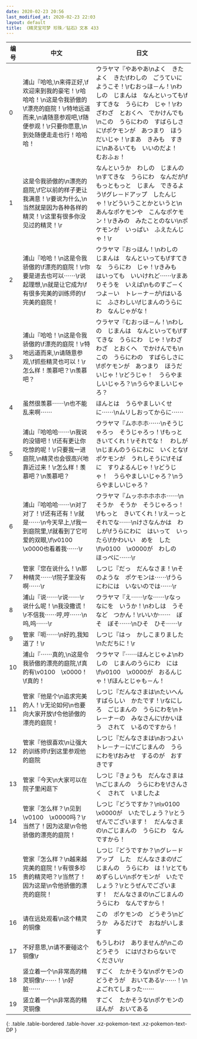 ```yaml
---
date: 2020-02-23 20:56
last_modified_at: 2020-02-23 22:03
layout: default
title: 《精灵宝可梦 珍珠／钻石》文本 433
---
```

| 编号 | 中文 | 日文 |
| ---- | ---- | ---- |
| 0 | 浦山『哈哈,\n来得正好,\f欢迎来到我的豪宅！\r哈哈哈！\n这是令我骄傲的\f漂亮的庭院！\r特地远道而来,\n请随意参观吧,\f随便参观！\r只要你愿意,\n到处随便走走也行！哈哈哈！ | ウラヤマ『やあやあ\nよく　きた　よく　きた\fわしの　ごうていに　ようこそ！\rむおっほ－ん！\nわしの　じまんは　なんといっても\fすてきな　うらにわ　じゃ！\rわざわざ　とおくへ　でかけんでも\nこの　うらにわの　すばらしさに\fポケモンが　あつまり　ほうだいじゃ！\rまあ　きみも　すきに\nあるいても　いいのだよ！　むおふぉ！ |
| 1 | 这是令我骄傲的\n漂亮的庭院,\f它以前的样子更让我满意！\r要说为什么,\n当然就是因为各种各样的精灵！\r这里有很多你没见过的精灵！\r | なんというか　わしの　じまんの\nすてきな　うらにわ　なんだが\fもっともっと　じまん　できるよう\fグレ－ドアップ　したんじゃ！\rどういうことかというと\nあんなポケモンや　こんなポケモン！\rきみの　みたことのない\nポケモンが　いっぱい　ふえたんじゃ！\r |
| 2 | 浦山『哈哈！\n这是令我骄傲的\f漂亮的庭院！\r你要是进去也可以⋯⋯\r说起理想,\n就是让它成为\f有很多完美的训练师的\f完美的庭院！ | ウラヤマ『おっほん！\nわしの　じまんは　なんといっても\fすてきな　うらにわ　じゃ！\rきみも　はいっても　いいけれど⋯⋯\rまあ　りそうを　いえば\nものすご－く　つよ－い　トレ－ナ－が\fはいるに　ふさわしい\fじまんのうらにわ　なんじゃがな！ |
| 3 | 浦山『哈哈！\n这是令我骄傲的\f漂亮的庭院！\r特地远道而来,\n请随意参观,\f抓些精灵也可以！\r怎么样！羡慕吧？\n羡慕吧？ | ウラヤマ『むおっほ－ん！\nわしの　じまんは　なんといっても\fすてきな　うらにわ　じゃ！\rわざわざ　とおくへ　でかけんでも\nこの　うらにわの　すばらしさに\fポケモンが　あつまり　ほうだいじゃ！\rどうじゃ！　うらやましいじゃろ？\nうらやましいじゃろ？ |
| 4 | 虽然很羡慕⋯⋯\n也不能乱来啊⋯⋯ | ほんとは　うらやましいくせに⋯⋯\nムリしおってからに⋯⋯ |
| 5 | 浦山『哈哈哈⋯⋯\n我说的没错吧！\f还有更让你吃惊的呢！\r只要我一进庭院,\n精灵也会很高兴地靠近过来！\r怎么样！羡慕吧？\n羡慕吧？ | ウラヤマ『ムホホホ⋯⋯\nそうじゃろっ　そうじゃろっ！\fもっと　きいてくれ！\rそれでな！　わしが\nじまんのうらにわに　いくとな\fポケモンが　うれしそうに\fそばに　すりよるんじゃ！\rどうじゃ！　うらやましいじゃろ？\nうらやましいじゃろ？ |
| 6 | 浦山『哈哈哈⋯⋯\n对了对了！\f还有还有！\r就是⋯⋯\n今天早上,\f我一到庭院里,\f就看到了它可爱的双眼,\f\v0100　\x0000也看着我⋯⋯\r | ウラヤマ『ムッホホホホホ⋯⋯\nそうか　そうか　そうじゃろっ！\fもっと　きいてくれ！\rえ－っと　それでな⋯⋯\nけさなんかは　わしが\fうらにわに　はいって　いったら\fかわいい　めを　した\f\v0100　\x0000が　わしの　ほっぺに⋯⋯\r |
| 7 | 管家『您在说什么！\n那种精灵⋯⋯\f院子里没有啊⋯⋯\r | しつじ『だっ　だんなさま！\nそのような　ポケモンは⋯⋯\fうらにわには　いないのでは⋯⋯\r |
| 8 | 浦山『说⋯⋯\r说⋯⋯\r说什么呢！\n我没撒谎！\r不信我⋯⋯哼,哼⋯⋯\n呜,呜⋯⋯\r | ウラヤマ『え⋯⋯\rな⋯⋯\rなっ　なにを　いうか！\nわしは　うそなど　つかん！\rいいか⋯⋯　ぼそ　ぼそ⋯⋯\nひそ　ひそ⋯⋯\r |
| 9 | 管家『呃⋯⋯\n好的,我知道了！\r | しつじ『はっ　かしこまりました\nただちに！\r |
| 10 | 浦山『⋯⋯真的,\n这是令我骄傲的漂亮的庭院,\f真的有\v0100　\x0000！\f真的！ | ウラヤマ『⋯⋯ほんとじゃよ\nわしの　じまんのうらにわ　には\f\v0100　\x0000が　おるんじゃ！\fほんとじゃも－ん！ |
| 11 | 管家『他是个\n追求完美的人！\r无论如何\n也要向大家开放\f令他骄傲的漂亮的庭院！ | しつじ『だんなさまは\nたいへん　すばらしい　かたです！\rなにしろ　ごじまんの　うらにわを\nトレ－ナ－の　みなさんに\fかいほう　されて　いるのですから！ |
| 12 | 管家『他很喜欢\n让强大的训练师\f到这里参观他的庭院 | しつじ『だんなさまは\nおつよい　トレ－ナ－に\fごじまんの　うらにわを\fおみせ　するのが　おすきです |
| 13 | 管家『今天\n大家可以在院子里闲逛下 | しつじ『きょうも　だんなさまは\nごじまんの　うらにわを\fさんさく　されて　いましたよ |
| 14 | 管家『怎么样？\n见到\v0100　\x0000吗？\r当然了！因为这是\n令他骄傲的漂亮的庭院！ | しつじ『どうですか？\n\v0100　\x0000が　いたでしょう？\rとうぜんでございます！　だんなさまの\nごじまんの　うらにわ　なんですから！ |
| 15 | 管家『怎么样？\n越来越完美的庭院！\r有很多珍贵的精灵吧？\r当然了！因为这是\n令他骄傲的漂亮的庭院！ | しつじ『どうですか？\nグレ－ドアップ　した　だんなさまの\fごじまんの　うらにわ　は！\rとても　めずらしい\nポケモンが　いたでしょう？\rとうぜんでございます！　だんなさまの\nごじまんの　うらにわ　なんですから！ |
| 16 | 请在远处观看\n这个精灵的铜像 | この　ポケモンの　どうぞう\nどうか　みるだけで　おねがいします |
| 17 | 不好意思,\n请不要碰这个铜像\r | もうしわけ　ありませんが\nこの　どうぞう　には\fさわらないで　ください\r |
| 18 | 竖立着一个\n非常高的精灵铜像\r⋯⋯！\n好脏⋯⋯ | すごく　たかそうな\nポケモンの　どうぞうが　おいてある\r⋯⋯！\nよごれてしまった⋯⋯ |
| 19 | 竖立着一个\n非常高的精灵铜像 | すごく　たかそうな\nポケモンの　ほんが　おいてある |
{: .table .table-bordered .table-hover .xz-pokemon-text .xz-pokemon-text-DP }